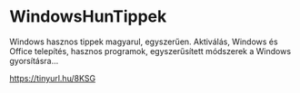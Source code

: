 # WindowsHunTippek
Windows hasznos tippek magyarul, egyszerűen.
Aktiválás, Windows és Office telepítés, hasznos programok, egyszerűsített módszerek a Windows gyorsításra...

https://tinyurl.hu/8KSG

